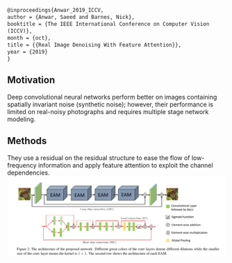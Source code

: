 ```
@inproceedings{Anwar_2019_ICCV,
author = {Anwar, Saeed and Barnes, Nick},
booktitle = {The IEEE International Conference on Computer Vision (ICCV)},
month = {oct},
title = {{Real Image Denoising With Feature Attention}},
year = {2019}
}
```
## Motivation
Deep convolutional neural networks perform better
on images containing spatially invariant noise (synthetic noise); however, their performance is limited on real-noisy photographs and requires multiple stage network modeling.

## Methods
They use a residual on the residual structure to ease the flow of low-frequency information and apply feature attention to exploit the channel dependencies.
![](../pics/fig2_anwar_2009_iccv.png)

